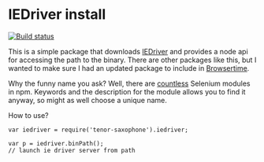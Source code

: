 # IEDriver install

[![Build status][appveyor-image]][appveyor-url]

This is a simple package that downloads [IEDriver](https://code.google.com/p/selenium/wiki/InternetExplorerDriver) and 
provides a node api for accessing the path to the binary. There are other packages like this, but I wanted to make sure
I had an updated package to include in [Browsertime](http://www.browsertime.net).

Why the funny name you ask? Well, there are [countless](https://www.npmjs.com/search?q=selenium) Selenium modules in npm.
Keywords and the description for the module allows you to find it anyway, so might as well choose a unique name.

How to use?
```node
var iedriver = require('tenor-saxophone').iedriver;

var p = iedriver.binPath();
// launch ie driver server from path
```

[appveyor-image]: https://ci.appveyor.com/api/projects/status/github/tobli/node-iedriver-install?svg=true
[appveyor-url]: https://ci.appveyor.com/project/tobli/node-iedriver-install
